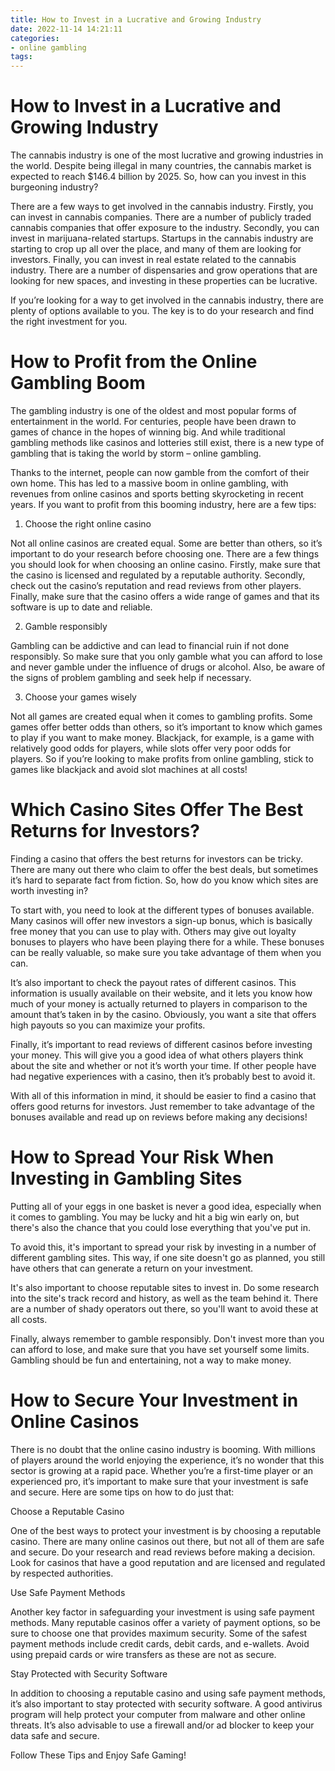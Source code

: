 ```yaml
---
title: How to Invest in a Lucrative and Growing Industry 
date: 2022-11-14 14:21:11
categories:
- online gambling
tags:
---
```



#  How to Invest in a Lucrative and Growing Industry 
The cannabis industry is one of the most lucrative and growing industries in the world. Despite being illegal in many countries, the cannabis market is expected to reach $146.4 billion by 2025. So, how can you invest in this burgeoning industry?

There are a few ways to get involved in the cannabis industry. Firstly, you can invest in cannabis companies. There are a number of publicly traded cannabis companies that offer exposure to the industry. Secondly, you can invest in marijuana-related startups. Startups in the cannabis industry are starting to crop up all over the place, and many of them are looking for investors. Finally, you can invest in real estate related to the cannabis industry. There are a number of dispensaries and grow operations that are looking for new spaces, and investing in these properties can be lucrative.

If you’re looking for a way to get involved in the cannabis industry, there are plenty of options available to you. The key is to do your research and find the right investment for you.

#  How to Profit from the Online Gambling Boom 

The gambling industry is one of the oldest and most popular forms of entertainment in the world. For centuries, people have been drawn to games of chance in the hopes of winning big. And while traditional gambling methods like casinos and lotteries still exist, there is a new type of gambling that is taking the world by storm – online gambling.

Thanks to the internet, people can now gamble from the comfort of their own home. This has led to a massive boom in online gambling, with revenues from online casinos and sports betting skyrocketing in recent years. If you want to profit from this booming industry, here are a few tips:

1. Choose the right online casino

Not all online casinos are created equal. Some are better than others, so it’s important to do your research before choosing one. There are a few things you should look for when choosing an online casino. Firstly, make sure that the casino is licensed and regulated by a reputable authority. Secondly, check out the casino’s reputation and read reviews from other players. Finally, make sure that the casino offers a wide range of games and that its software is up to date and reliable.

2. Gamble responsibly

Gambling can be addictive and can lead to financial ruin if not done responsibly. So make sure that you only gamble what you can afford to lose and never gamble under the influence of drugs or alcohol. Also, be aware of the signs of problem gambling and seek help if necessary.

3. Choose your games wisely

Not all games are created equal when it comes to gambling profits. Some games offer better odds than others, so it’s important to know which games to play if you want to make money. Blackjack, for example, is a game with relatively good odds for players, while slots offer very poor odds for players. So if you’re looking to make profits from online gambling, stick to games like blackjack and avoid slot machines at all costs!

#  Which Casino Sites Offer The Best Returns for Investors? 

Finding a casino that offers the best returns for investors can be tricky. There are many out there who claim to offer the best deals, but sometimes it’s hard to separate fact from fiction. So, how do you know which sites are worth investing in? 

To start with, you need to look at the different types of bonuses available. Many casinos will offer new investors a sign-up bonus, which is basically free money that you can use to play with. Others may give out loyalty bonuses to players who have been playing there for a while. These bonuses can be really valuable, so make sure you take advantage of them when you can. 

It’s also important to check the payout rates of different casinos. This information is usually available on their website, and it lets you know how much of your money is actually returned to players in comparison to the amount that’s taken in by the casino. Obviously, you want a site that offers high payouts so you can maximize your profits. 

Finally, it’s important to read reviews of different casinos before investing your money. This will give you a good idea of what others players think about the site and whether or not it’s worth your time. If other people have had negative experiences with a casino, then it’s probably best to avoid it. 

With all of this information in mind, it should be easier to find a casino that offers good returns for investors. Just remember to take advantage of the bonuses available and read up on reviews before making any decisions!

#  How to Spread Your Risk When Investing in Gambling Sites 
Putting all of your eggs in one basket is never a good idea, especially when it comes to gambling. You may be lucky and hit a big win early on, but there's also the chance that you could lose everything that you've put in.

To avoid this, it's important to spread your risk by investing in a number of different gambling sites. This way, if one site doesn't go as planned, you still have others that can generate a return on your investment.

It's also important to choose reputable sites to invest in. Do some research into the site's track record and history, as well as the team behind it. There are a number of shady operators out there, so you'll want to avoid these at all costs.

Finally, always remember to gamble responsibly. Don't invest more than you can afford to lose, and make sure that you have set yourself some limits. Gambling should be fun and entertaining, not a way to make money.

#  How to Secure Your Investment in Online Casinos

There is no doubt that the online casino industry is booming. With millions of players around the world enjoying the experience, it’s no wonder that this sector is growing at a rapid pace. Whether you’re a first-time player or an experienced pro, it’s important to make sure that your investment is safe and secure. Here are some tips on how to do just that:

Choose a Reputable Casino

One of the best ways to protect your investment is by choosing a reputable casino. There are many online casinos out there, but not all of them are safe and secure. Do your research and read reviews before making a decision. Look for casinos that have a good reputation and are licensed and regulated by respected authorities.

Use Safe Payment Methods

Another key factor in safeguarding your investment is using safe payment methods. Many reputable casinos offer a variety of payment options, so be sure to choose one that provides maximum security. Some of the safest payment methods include credit cards, debit cards, and e-wallets. Avoid using prepaid cards or wire transfers as these are not as secure.

Stay Protected with Security Software

In addition to choosing a reputable casino and using safe payment methods, it’s also important to stay protected with security software. A good antivirus program will help protect your computer from malware and other online threats. It’s also advisable to use a firewall and/or ad blocker to keep your data safe and secure.

Follow These Tips and Enjoy Safe Gaming!